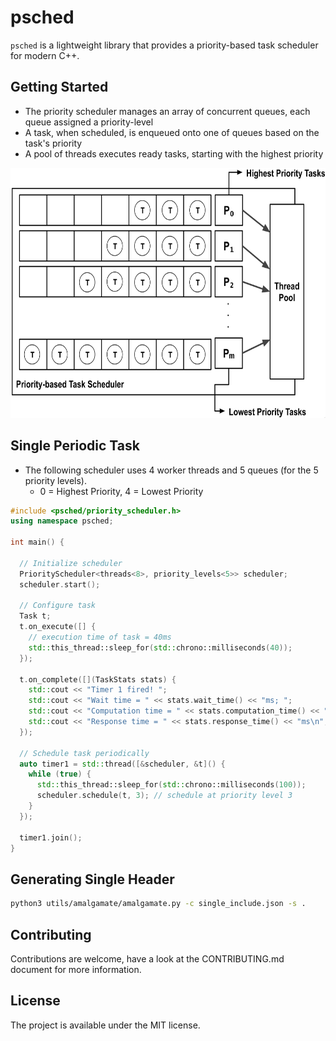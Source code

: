 # psched

`psched` is a lightweight library that provides a priority-based task scheduler for modern C++.

## Getting Started

* The priority scheduler manages an array of concurrent queues, each queue assigned a priority-level
* A task, when scheduled, is enqueued onto one of queues based on the task's priority
* A pool of threads executes ready tasks, starting with the highest priority

<p align="center">
  <img height="400" src="img/priority_scheduling.png"/>  
</p>

## Single Periodic Task

* The following scheduler uses 4 worker threads and 5 queues (for the 5 priority levels). 
  - 0 = Highest Priority, 4 = Lowest Priority

```cpp
#include <psched/priority_scheduler.h>
using namespace psched;

int main() {
  
  // Initialize scheduler
  PriorityScheduler<threads<8>, priority_levels<5>> scheduler;
  scheduler.start();

  // Configure task
  Task t;
  t.on_execute([] {
    // execution time of task = 40ms
    std::this_thread::sleep_for(std::chrono::milliseconds(40));
  });

  t.on_complete([](TaskStats stats) {
    std::cout << "Timer 1 fired! ";
    std::cout << "Wait time = " << stats.wait_time() << "ms; ";
    std::cout << "Computation time = " << stats.computation_time() << "ms; ";
    std::cout << "Response time = " << stats.response_time() << "ms\n";
  });

  // Schedule task periodically
  auto timer1 = std::thread([&scheduler, &t]() {
    while (true) {
      std::this_thread::sleep_for(std::chrono::milliseconds(100));
      scheduler.schedule(t, 3); // schedule at priority level 3
    }
  });

  timer1.join();
}
```

## Generating Single Header

```bash
python3 utils/amalgamate/amalgamate.py -c single_include.json -s .
```

## Contributing
Contributions are welcome, have a look at the CONTRIBUTING.md document for more information.

## License
The project is available under the MIT license.
